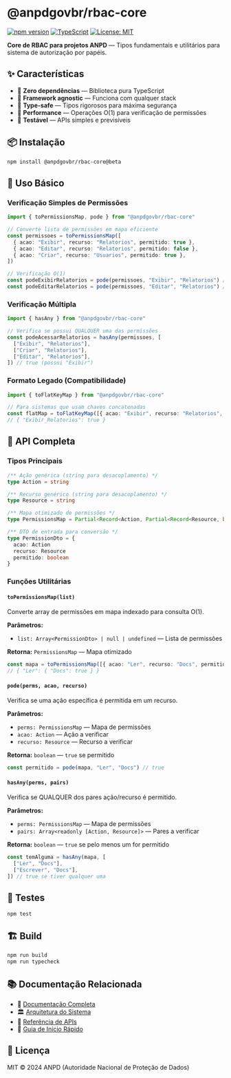 # @anpdgovbr/rbac-core

[![npm version](https://img.shields.io/npm/v/@anpdgovbr/rbac-core.svg)](https://www.npmjs.com/package/@anpdgovbr/rbac-core)
[![TypeScript](https://img.shields.io/badge/TypeScript-5.4+-blue.svg)](https://www.typescriptlang.org/)
[![License: MIT](https://img.shields.io/badge/License-MIT-yellow.svg)](https://opensource.org/licenses/MIT)

**Core de RBAC para projetos ANPD** — Tipos fundamentais e utilitários para sistema de autorização por papéis.

## ✨ Características

- 🎯 **Zero dependências** — Biblioteca pura TypeScript
- 🔗 **Framework agnostic** — Funciona com qualquer stack
- 📝 **Type-safe** — Tipos rigorosos para máxima segurança
- 🚀 **Performance** — Operações O(1) para verificação de permissões
- 🧪 **Testável** — APIs simples e previsíveis

## 📦 Instalação

```bash
npm install @anpdgovbr/rbac-core@beta
```

## 🎯 Uso Básico

### Verificação Simples de Permissões

```typescript
import { toPermissionsMap, pode } from "@anpdgovbr/rbac-core"

// Converte lista de permissões em mapa eficiente
const permissoes = toPermissionsMap([
  { acao: "Exibir", recurso: "Relatorios", permitido: true },
  { acao: "Editar", recurso: "Relatorios", permitido: false },
  { acao: "Criar", recurso: "Usuarios", permitido: true },
])

// Verificação O(1)
const podeExibirRelatorios = pode(permissoes, "Exibir", "Relatorios") // true
const podeEditarRelatorios = pode(permissoes, "Editar", "Relatorios") // false
```

### Verificação Múltipla

```typescript
import { hasAny } from "@anpdgovbr/rbac-core"

// Verifica se possui QUALQUER uma das permissões
const podeAcessarRelatorios = hasAny(permissoes, [
  ["Exibir", "Relatorios"],
  ["Criar", "Relatorios"],
  ["Editar", "Relatorios"],
]) // true (possui "Exibir")
```

### Formato Legado (Compatibilidade)

```typescript
import { toFlatKeyMap } from "@anpdgovbr/rbac-core"

// Para sistemas que usam chaves concatenadas
const flatMap = toFlatKeyMap([{ acao: "Exibir", recurso: "Relatorios", permitido: true }])
// { "Exibir_Relatorios": true }
```

## 🔧 API Completa

### Tipos Principais

```typescript
/** Ação genérica (string para desacoplamento) */
type Action = string

/** Recurso genérico (string para desacoplamento) */
type Resource = string

/** Mapa otimizado de permissões */
type PermissionsMap = Partial<Record<Action, Partial<Record<Resource, boolean>>>>

/** DTO de entrada para conversão */
type PermissionDto = {
  acao: Action
  recurso: Resource
  permitido: boolean
}
```

### Funções Utilitárias

#### `toPermissionsMap(list)`

Converte array de permissões em mapa indexado para consulta O(1).

**Parâmetros:**

- `list: Array<PermissionDto> | null | undefined` — Lista de permissões

**Retorna:** `PermissionsMap` — Mapa otimizado

```typescript
const mapa = toPermissionsMap([{ acao: "Ler", recurso: "Docs", permitido: true }])
// { "Ler": { "Docs": true } }
```

#### `pode(perms, acao, recurso)`

Verifica se uma ação específica é permitida em um recurso.

**Parâmetros:**

- `perms: PermissionsMap` — Mapa de permissões
- `acao: Action` — Ação a verificar
- `recurso: Resource` — Recurso a verificar

**Retorna:** `boolean` — `true` se permitido

```typescript
const permitido = pode(mapa, "Ler", "Docs") // true
```

#### `hasAny(perms, pairs)`

Verifica se QUALQUER dos pares ação/recurso é permitido.

**Parâmetros:**

- `perms: PermissionsMap` — Mapa de permissões
- `pairs: Array<readonly [Action, Resource]>` — Pares a verificar

**Retorna:** `boolean` — `true` se pelo menos um for permitido

```typescript
const temAlguma = hasAny(mapa, [
  ["Ler", "Docs"],
  ["Escrever", "Docs"],
]) // true se tiver qualquer uma
```

## 🧪 Testes

```bash
npm test
```

## 🏗️ Build

```bash
npm run build
npm run typecheck
```

## 📚 Documentação Relacionada

- 📖 [Documentação Completa](../../docs/)
- 🏛️ [Arquitetura do Sistema](../../docs/architecture.md)
- 🔌 [Referência de APIs](../../docs/apis.md)
- 🚀 [Guia de Início Rápido](../../README.md)

## 📄 Licença

MIT © 2024 ANPD (Autoridade Nacional de Proteção de Dados)
